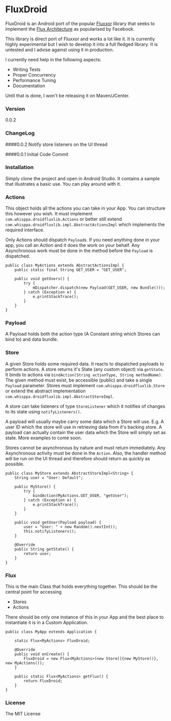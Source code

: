 # FluxDroid

FluxDroid is an Android port of the popular [Fluxxor](http://fluxxor.com) library that seeks to implement the [Flux Architecture](https://facebook.github.io/flux/) as popularised by Facebook.

This library is direct port of Fluxxor and works a lot like it. It is currently highly experimental but I wish to develop it into a full fledged library. It is untested and I advise against using it in production.

I currently need help in the following aspects:
  - Writing Tests
  - Proper Concurrency
  - Performance Tuning
  - Documentation

Until that is done, I won't be releasing it on Maven/JCenter.

### Version
0.0.2


### ChangeLog

####0.0.2
Notify store listeners on the UI thread

####0.0.1
Initial Code Commit


### Installation

Simply clone the project and open in Android Studio. It contains a sample that illustrates a basic use. You can play around with it.

### Actions

This object holds all the actions you can take in your App. You can structure this however you wish. It must implement `com.whisppa.droidfluxlib.Actions` or better still extend `com.whisppa.droidfluxlib.impl.AbstractActionsImpl` which implements the required interface. 

Only Actions should dispatch `Payload`s. If you need anything done in your app, you call an Action and it does the work on your behalf. Any Asynchronous work must be done in the method before the `Payload` is dispatched.

    public class MyActions extends AbstractActionsImpl {
        public static final String GET_USER = "GET_USER";
    
        public void getUsers() {
            try {
                mDispatcher.dispatch(new Payload(GET_USER, new Bundle()));
            } catch (Exception e) {
                e.printStackTrace();
            }
        }
    }


### Payload

A Payload holds both the action type (A Constant string which Stores can bind to) and data bundle.

### Store

A given Store holds some required data. It reacts to dispatched payloads to perform actions. A store returns it's State (any custom object) via `getState`. It binds to actions via `bindAction(String actionType, String methodName)`. The given method must exist, be accessible (public) and take a single `Payload` parameter. Stores must implement `com.whisppa.droidfluxlib.Store` or extend the abstract implementation `com.whisppa.droidfluxlib.impl.AbstractStoreImpl`.

A store can take listeners of type `StoreListener` which it notifies of changes to its state using `notifyListeners()`.

A payload will usually maybe carry some data which a Store will use. E.g. A user ID which the store will use in retrieving data from it's backing store. A payload can actually contain the user data which the Store will simply set as state. More examples to come soon.

Stores cannot be asynchronous by nature and must return immediately. Any Asynchronous activity must be done in the `Action`. Also, the handler method will be run on the UI thread and therefore should return as quickly as possible.

    public class MyStore extends AbstractStoreImpl<String> {
        String user = "User: Default";
    
        public MyStore() {
            try {
                bindAction(MyActions.GET_USER, "getUser");
            } catch (Exception e) {
                e.printStackTrace();
            }
        }
    
        public void getUser(Payload payload) {
            user = "User: " + new Random().nextInt();
            this.notifyListeners();
        }
    
        @Override
        public String getState() {
            return user;
        }
    }


### Flux
This is the main Class that holds everything together. This should be the central point for accessing 
  - Stores
  - Actions
 
There should be only one instance of this in your App and the best place to instantiate it is in a Custom Application.

    public class MyApp extends Application {
    
        static Flux<MyActions> FluxDroid;
    
        @Override
        public void onCreate() {
            FluxDroid = new Flux<MyActions>(new Store[]{new MyStore()}, new MyActions());
        }
    
        public static Flux<MyActions> getFlux() {
            return FluxDroid;
        }
    }

	
### License
The MIT License
